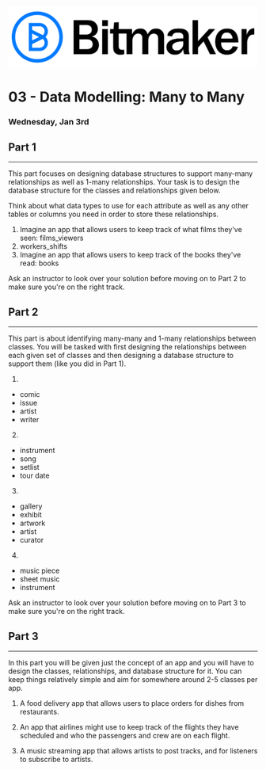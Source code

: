 ![Bitmaker](https://github.com/johncarlolopez/bitmaker-reference/blob/master/bitmakerlogo.svg)
# 03 - Data Modelling: Many to Many
### Wednesday, Jan 3rd

## Part 1
___
This part focuses on designing database structures to support many-many relationships as well as 1-many relationships. Your task is to design the database structure for the classes and relationships given below.

Think about what data types to use for each attribute as well as any other tables or columns you need in order to store these relationships.

1. Imagine an app that allows users to keep track of what films they've seen: films_viewers  
2. workers_shifts  
3. Imagine an app that allows users to keep track of the books they've read: books  

Ask an instructor to look over your solution before moving on to Part 2 to make sure you're on the right track.

## Part 2
___
This part is about identifying many-many and 1-many relationships between classes. You will be tasked with first designing the relationships between each given set of classes and then designing a database structure to support them (like you did in Part 1).

1.  
  * comic
  * issue
  * artist
  * writer
2.  
  * instrument
  * song
  * setlist
  * tour date
3.  
  * gallery
  * exhibit
  * artwork
  * artist
  * curator
4.  
  * music piece
  * sheet music
  * instrument

Ask an instructor to look over your solution before moving on to Part 3 to make sure you're on the right track.

## Part 3
___
In this part you will be given just the concept of an app and you will have to design the classes, relationships, and database structure for it. You can keep things relatively simple and aim for somewhere around 2-5 classes per app.

1. A food delivery app that allows users to place orders for dishes from restaurants.  

2. An app that airlines might use to keep track of the flights they have scheduled and who the passengers and crew are on each flight.  

3. A music streaming app that allows artists to post tracks, and for listeners to subscribe to artists.  
